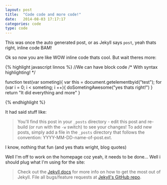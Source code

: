 ```yaml
---
layout: post
title:  "Code code and more code!"
date:   2014-08-03 17:17:17
categories: code
type: code
---
```


This was once the auto generated post, or as Jekyll says `post`, yeah thats right, inline code BAM! 

Ok so now you are like WOW inline code thats cool. But wait theres more:

{% highlight javascript linnos %}
//We can have block code
/* 
With syntax highlighting!
*/

function test(var someting){
	var this = document.getelementbyid("test");
	for (var i = 0; i < someting; i ++){
		doSometingAwesome("yes thats right!") 
	}
	return "It did everything and more"
}

{% endhighlight %}

It had said stuff like:

>You'll find this post in your `_posts` directory - edit this post and re-build (or run with the `-w` switch) to see your changes!
>To add new posts, simply add a file in the `_posts` directory that follows the convention: YYYY-MM-DD-name-of-post.ext.

I know, nothing that fun (and yes thats wright, blog quotes)


Well I'm off to work on the homepage coz yeah, it needs to be done... Well i should plug what I'm using for the site:

>Check out the [Jekyll docs][jekyll] for more info on how to get the most out of Jekyll. File all bugs/feature requests at [Jekyll's GitHub repo][jekyll-gh].

[jekyll-gh]: https://github.com/jekyll/jekyll
[jekyll]:    http://jekyllrb.com
